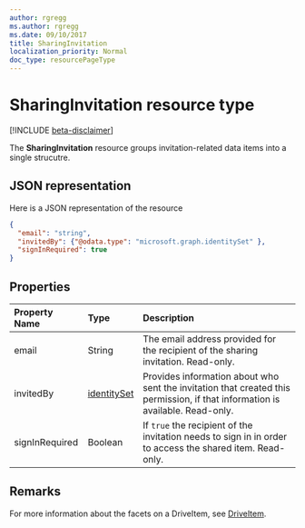 ```yaml
---
author: rgregg
ms.author: rgregg
ms.date: 09/10/2017
title: SharingInvitation
localization_priority: Normal
doc_type: resourcePageType
---
```

# SharingInvitation resource type

[!INCLUDE [beta-disclaimer](../../includes/beta-disclaimer.md)]

The **SharingInvitation** resource groups invitation-related data items into a single strucutre.

## JSON representation

Here is a JSON representation of the resource

<!-- {
  "blockType": "resource",
  "optionalProperties": [

  ],
  "@odata.type": "microsoft.graph.sharingInvitation"
}-->

```json
{
  "email": "string",
  "invitedBy": {"@odata.type": "microsoft.graph.identitySet" },
  "signInRequired": true
}

```

## Properties

| Property Name  | Type                          | Description                                                                                                                   |
|:---------------|:------------------------------|:------------------------------------------------------------------------------------------------------------------------------|
| email          | String                        | The email address provided for the recipient of the sharing invitation. Read-only.                                          |
| invitedBy      | [identitySet](identityset.md) | Provides information about who sent the invitation that created this permission, if that information is available. Read-only. |
| signInRequired | Boolean                       | If `true` the recipient of the invitation needs to sign in in order to access the shared item. Read-only.                     |

## Remarks 

For more information about the facets on a DriveItem, see [DriveItem](driveitem.md).


<!-- uuid: 8fcb5dbc-d5aa-4681-8e31-b001d5168d79
2015-10-25 14:57:30 UTC -->
<!--
{
  "type": "#page.annotation",
  "description": "The sharing invitation facet describes details of a sharing invitation associated with a permission.",
  "keywords": "image,width,height,item,facet",
  "section": "documentation",
  "tocPath": "",
  "suppressions": [
    "Error: /api-reference/beta/resources/sharinginvitation.md:\r\n      Exception processing links.\r\n    System.ArgumentException: Link Definition was null. Link text: !INCLUDE [beta-disclaimer](../../includes/beta-disclaimer.md)\r\n      at ApiDoctor.Validation.DocFile.get_LinkDestinations()\r\n      at ApiDoctor.Validation.DocSet.ValidateLinks(Boolean includeWarnings, String[] relativePathForFiles, IssueLogger issues, Boolean requireFilenameCaseMatch, Boolean printOrphanedFiles)"
  ]
}
-->

